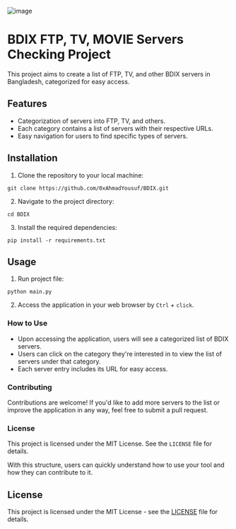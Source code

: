 ![image](https://github.com/0xAhmadYousuf/BDIX/assets/139548576/bea4c8fc-c63f-4167-a96d-60a6825e5bf9)


# BDIX FTP, TV, MOVIE Servers Checking Project

This project aims to create a list of FTP, TV, and other BDIX servers in Bangladesh, categorized for easy access.

## Features

- Categorization of servers into FTP, TV, and others.
- Each category contains a list of servers with their respective URLs.
- Easy navigation for users to find specific types of servers.

## Installation

1. Clone the repository to your local machine:

```
git clone https://github.com/0xAhmadYousuf/BDIX.git
```

2. Navigate to the project directory:

```
cd BDIX
```

3. Install the required dependencies:

```
pip install -r requirements.txt
```



## Usage

1. Run project file:

```
python main.py
```

2. Access the application in your web browser by `Ctrl` + `click`.



### How to Use
- Upon accessing the application, users will see a categorized list of BDIX servers.
- Users can click on the category they're interested in to view the list of servers under that category.
- Each server entry includes its URL for easy access.

### Contributing
Contributions are welcome! If you'd like to add more servers to the list or improve the application in any way, feel free to submit a pull request.

### License
This project is licensed under the MIT License. See the `LICENSE` file for details.

With this structure, users can quickly understand how to use your tool and how they can contribute to it.

## License
This project is licensed under the MIT License - see the [LICENSE](LICENSE) file for details.
